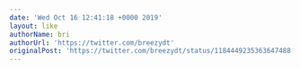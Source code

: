 ```yaml
---
date: 'Wed Oct 16 12:41:18 +0000 2019'
layout: like
authorName: bri
authorUrl: 'https://twitter.com/breezydt'
originalPost: 'https://twitter.com/breezydt/status/1184449235363647488'
---
```

